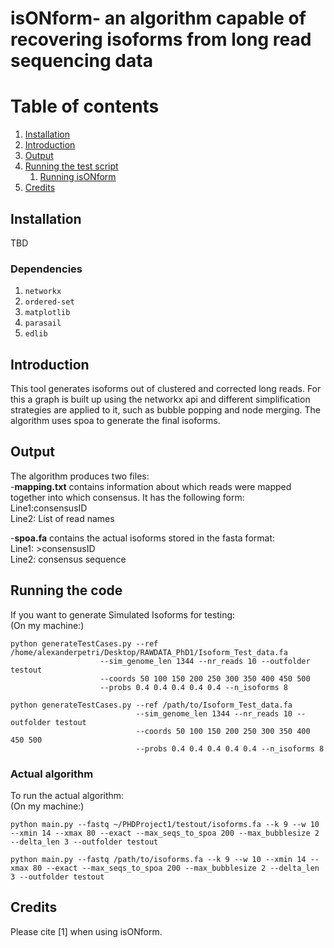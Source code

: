 # isONform- an algorithm capable of recovering isoforms from long read sequencing data
# Table of contents
1. [Installation](#installation)
2. [Introduction](#introduction)
3. [Output](#output) 
4. [Running the test script](#Running)
	1. [Running isONform](#runalgo)
5. [Credits](#credits)

## Installation <a name="installation"></a>

TBD

### Dependencies

1. `networkx`
2. `ordered-set`
3. `matplotlib`
4. `parasail`
5. `edlib`


## Introduction <a name="introduction"></a>

This tool generates isoforms out of clustered and corrected long reads.
For this a graph is built up using the networkx api and different simplification strategies are applied to it, such as bubble popping and node merging.
The algorithm uses spoa to generate the final isoforms.<br />

## Output <a name="output"></a>

The algorithm produces two files:<br />
-<strong>mapping.txt</strong> contains information about which reads were mapped together into which consensus. It has the following form:<br />
Line1:consensusID <br />
Line2: List of read names </p>

-<strong>spoa.fa</strong> contains the actual isoforms stored in the fasta format:<br />
Line1: >consensusID<br />
Line2: consensus sequence<br />
## Running the code <a name="Running"></a>
If you want to generate Simulated Isoforms for testing:<br />
(On my machine:)<br />
```
python generateTestCases.py --ref /home/alexanderpetri/Desktop/RAWDATA_PhD1/Isoform_Test_data.fa 
					--sim_genome_len 1344 --nr_reads 10 --outfolder testout 
					--coords 50 100 150 200 250 300 350 400 450 500 
					--probs 0.4 0.4 0.4 0.4 0.4 --n_isoforms 8 
```

```
python generateTestCases.py --ref /path/to/Isoform_Test_data.fa 
							--sim_genome_len 1344 --nr_reads 10 --outfolder testout 
							--coords 50 100 150 200 250 300 350 400 450 500 
							--probs 0.4 0.4 0.4 0.4 0.4 --n_isoforms 8
```

### Actual algorithm <a name="runalgo"></a>
To run the actual algorithm:<br />
(On my machine:)

```
python main.py --fastq ~/PHDProject1/testout/isoforms.fa --k 9 --w 10 --xmin 14 --xmax 80 --exact --max_seqs_to_spoa 200 --max_bubblesize 2 --delta_len 3 --outfolder testout
```

```
python main.py --fastq /path/to/isoforms.fa --k 9 --w 10 --xmin 14 --xmax 80 --exact --max_seqs_to_spoa 200 --max_bubblesize 2 --delta_len 3 --outfolder testout
```

## Credits <a name="credits"></a>

Please cite [1] when using isONform.
